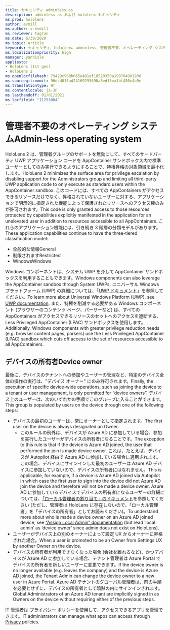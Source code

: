 ```yaml
---
title: セキュリティ adminless os
description: adminless os および hololens セキュリティ
ms.prod: hololens
author: evmill
ms.author: v-evmill
ms.reviewer: tagran
ms.date: 6/30/2020
ms.topic: article
keywords: セキュリティ、hololens、adminless、管理者不要、オペレーティング システム、管理者不要のオペレーティング システム、管理 os、管理者不要の os、hololens 2、hololens2 セキュリティ、
ms.localizationpriority: high
manager: yannisle
appliesto:
- HoloLens (1st gen)
- HoloLens 2
ms.openlocfilehash: 79429c960b065e401ef18520350a199704981938
ms.sourcegitcommit: 96dcd015ad24169295690a8ed13ea1bf480e4b9e
ms.translationtype: HT
ms.contentlocale: ja-JP
ms.lasthandoff: 01/01/2021
ms.locfileid: "11253084"
---
```

# <span data-ttu-id="88907-104">管理者不要のオペレーティング システム</span><span class="sxs-lookup"><span data-stu-id="88907-104">Admin-less operating system</span></span>

<span data-ttu-id="88907-105">HoloLens 2 は、管理者グループのサポートを無効にして、すべてのサードパーティ UWP アプリケーション コードを AppContainer サンドボックス内で標準ユーザーとしてのみ実行できるようにすることで、特権昇格の対象領域を最小化します。</span><span class="sxs-lookup"><span data-stu-id="88907-105">HoloLens 2 minimizes the surface area for privilege escalation by disabling support for the Administrators group and limiting all third-party UWP application code to only execute as standard users within the AppContainer sandbox.</span></span> <span data-ttu-id="88907-106">このコードには、すべての AppContainers がアクセスできるリソースだけでなく、昇格されていないユーザーに対する、アプリケーションで明示的に指定された機能によって保護されたリソースへのアクセス権のみが許可されます。</span><span class="sxs-lookup"><span data-stu-id="88907-106">This code is only granted access to those resources protected by capabilities explicitly manifested in the application for an unelevated user in addition to resources accessible to all AppContainers.</span></span>
<span data-ttu-id="88907-107">これらのアプリケーション機能には、引き続き 3 階層の分類モデルがあります。</span><span class="sxs-lookup"><span data-stu-id="88907-107">These application capabilities continue to have the three-tiered classification model:</span></span>
  * <span data-ttu-id="88907-108">全般的な情報</span><span class="sxs-lookup"><span data-stu-id="88907-108">General</span></span>
  * <span data-ttu-id="88907-109">制限されます</span><span class="sxs-lookup"><span data-stu-id="88907-109">Restricted</span></span>
  * <span data-ttu-id="88907-110">Windows</span><span class="sxs-lookup"><span data-stu-id="88907-110">Windows</span></span>

<span data-ttu-id="88907-111">Windows コンポーネントは、システム UWP を介して AppContainer サンドボックスを利用することもできます。</span><span class="sxs-lookup"><span data-stu-id="88907-111">Windows components can also leverage the AppContainer sandbox through System UWPs.</span></span> <span data-ttu-id="88907-112">ユニバーサル Windows プラットフォーム (UWP) の詳細については、「[UWP ドキュメント](https://docs.microsoft.com/windows/uwp/)」を参照してください。</span><span class="sxs-lookup"><span data-stu-id="88907-112">To learn more about Universal Windows Platform (UWP), see [UWP documentation](https://docs.microsoft.com/windows/uwp/).</span></span> <span data-ttu-id="88907-113">また、特権を削減する必要がある Windows コンポーネント (ブラウザーのコンテンツ ページ、パーサーなど) は、すべての AppContainers がアクセスできるリソースのセットへのアクセスを遮断する、Less Privileged AppContainer (LPAC) サンドボックスを使用します。</span><span class="sxs-lookup"><span data-stu-id="88907-113">Additionally, Windows components with greater privilege reduction needs (e.g. browser content pages, parsers) use the Less Privileged AppContainer (LPAC) sandbox which cuts off access to the set of resources accessible to all AppContainers.</span></span>

## <span data-ttu-id="88907-114">デバイスの所有者</span><span class="sxs-lookup"><span data-stu-id="88907-114">Device owner</span></span>

<span data-ttu-id="88907-115">最後に、デバイスのテナントへの参加やユーザーの管理など、特定のデバイス全体の操作の実行は、"デバイス オーナー" にのみ許可されます。</span><span class="sxs-lookup"><span data-stu-id="88907-115">Finally, the execution of specific device-wide operations, such as joining the device to a tenant or user management, is only permitted for “device owners”.</span></span> <span data-ttu-id="88907-116">デバイス上のユーザーは、次のいずれかの手順でこのグループに入ることができます。</span><span class="sxs-lookup"><span data-stu-id="88907-116">This group is populated by users on the device through one of the following steps:</span></span>
  * <span data-ttu-id="88907-117">デバイスの最初のユーザーは、常にオーナーとして指定されます。</span><span class="sxs-lookup"><span data-stu-id="88907-117">The first user on the device is always designated an Owner.</span></span> 
    * <span data-ttu-id="88907-118">このルールの例外は、デバイスが Azure AD に参加している場合、参加を実行したユーザーがデバイスの所有者になることです。</span><span class="sxs-lookup"><span data-stu-id="88907-118">The exception to this rule is that if the device is Azure AD joined, the user that performed the join is made device owner.</span></span> <span data-ttu-id="88907-119">これは、たとえば、デバイスが Autopilot 経由で Azure AD に参加している場合に適用されます。この場合、デバイスにサインインした最初のユーザーは Azure AD デバイスに参加していないので、デバイスの所有者にはなれません。</span><span class="sxs-lookup"><span data-stu-id="88907-119">This is applicable, for example, if a device is Azure AD joined via Autopilot in which case the first user to sign into the device did not Azure AD join the device and therefore will not be made a device owner.</span></span> <span data-ttu-id="88907-120">Azure AD に参加しているデバイスでデバイスの所有者になるユーザーの詳細については、[「ローカル管理者の割り当て」のドキュメント](https://docs.microsoft.com/azure/active-directory/devices/assign-local-admin)を参照してください (ただし、管理者は HoloLens に存在しないので、「ローカル管理者」を「デバイスの所有者」としてお読みください)。</span><span class="sxs-lookup"><span data-stu-id="88907-120">To understand more about who is made a device owner on an Azure AD joined device, see [“Assign Local Admin” documentation](https://docs.microsoft.com/azure/active-directory/devices/assign-local-admin) (but read ‘local admin’ as ‘device owner’ since admin does not exist on HoloLens).</span></span>
  * <span data-ttu-id="88907-121">ユーザーがデバイス上の別のオーナーによって設定 UX からオーナーに昇格された場合。</span><span class="sxs-lookup"><span data-stu-id="88907-121">When a user is promoted to be an Owner from Settings UX by another Owner on the device.</span></span>
  * <span data-ttu-id="88907-122">デバイスの所有者が利用できなくなった場合 (会社を離れるなど)、かつデバイスが Azure AD に参加している場合、テナント管理者は Azure Portal でデバイスの所有者を新しいユーザーに変更できます。</span><span class="sxs-lookup"><span data-stu-id="88907-122">If the device owner is no longer available (e.g. leaves the company) and the device is Azure AD joined, the Tenant Admin can change the device owner to a new user in Azure Portal.</span></span>
<span data-ttu-id="88907-123">Azure AD テナントのグローバル管理者は、前の手順を必要とせずに、デバイスの所有者として暗黙の内にサインインされます。</span><span class="sxs-lookup"><span data-stu-id="88907-123">Global Administrators of an Azure AD tenant are implicitly signed in as Owners on the device without requiring either of the previous steps.</span></span> 

<span data-ttu-id="88907-124">IT 管理者は [プライバシー](https://docs.microsoft.com/windows/client-management/mdm/policy-csp-privacy) ポリシーを使用して、アクセスできるアプリを管理できます。</span><span class="sxs-lookup"><span data-stu-id="88907-124">IT administrators can manage what apps can access through [Privacy](https://docs.microsoft.com/windows/client-management/mdm/policy-csp-privacy) policies.</span></span> 
